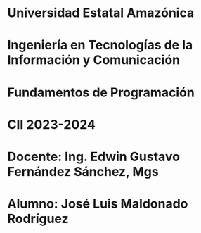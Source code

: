 # Universidad Estatal Amazónica
 # Ingeniería en Tecnologías de la Información y Comunicación
 # Fundamentos de Programación
 # CII 2023-2024
 # Docente: Ing. Edwin Gustavo Fernández Sánchez, Mgs
 # Alumno: José Luis Maldonado Rodríguez
